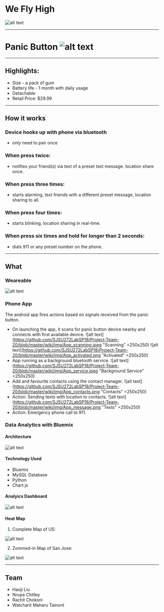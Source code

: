 # We Fly High

![alt text](https://github.com/SJSU272LabSP18/Project-Team-20/raw/master/wiki/img/banner.jpg "banner")

---

# Panic Button ![alt text](https://github.com/SJSU272LabSP18/Project-Team-20/blob/master/wiki/img/icon.png "icon")


---

## Highlights:

* Size - a pack of gum
* Battery life - 1 month with daily usage
* Detachable
* Retail Price: $29.99

---

## How it works

### Device hooks up with phone via bluetooth
* only need to pair once

### When press twice:
* notifies your friend(s) via text of a preset text message. location share once.

### When press three times:
* starts alarming, text friends with a different preset message, location sharing to all.

### When press four times:
* starts blinking, location sharing in real-time.

### When press six times and hold for longer than 2 seconds:
* dials 911 or any preset number on the phone.

---
## What

### Weareable
![alt text](https://github.com/SJSU272LabSP18/Project-Team-20/raw/master/wiki/img/device_sketch.png "device_sketch")


### Phone App
The android app fires actions based on signals received from the panic button.
* On launching the app, it scans for panic button device nearby and connects with first available device.
![alt text](https://github.com/SJSU272LabSP18/Project-Team-20/blob/master/wiki/img/App_scanning.jpeg "Scanning" =250x250)
![alt text](https://github.com/SJSU272LabSP18/Project-Team-20/blob/master/wiki/img/App_activated.png "Activated" =250x250)
* App running as a background bluetooth service.
![alt text](https://github.com/SJSU272LabSP18/Project-Team-20/blob/master/wiki/img/App_service.jpeg "Background Service" =250x250)
* Add and favourite contacts using the contact manager.
![alt text](https://github.com/SJSU272LabSP18/Project-Team-20/blob/master/wiki/img/App_contacts.png "Contacts" =250x250)
* Action: Sending texts with location to contacts.
![alt text](https://github.com/SJSU272LabSP18/Project-Team-20/blob/master/wiki/img/App_message.png "Texts" =250x250)
* Action: Emergency phone call to 911.



### Data Analytics with Bluemix

#### Architecture

![alt text](https://github.com/SJSU272LabSP18/Project-Team-20/raw/master/wiki/img/architecture.png "architecture")

#### Technology Used

* Bluemix
* MySQL Database
* Python
* Chart.js

#### Analyics Dashboard

![alt text](https://github.com/SJSU272LabSP18/Project-Team-20/raw/master/wiki/img/dsahboard.png "dashboard")

#### Heat Map

1. Complete Map of US:

![alt text](https://github.com/SJSU272LabSP18/Project-Team-20/raw/master/wiki/img/map2.png "us_map")

2. Zommed-in Map of San Jose:

![alt text](https://github.com/SJSU272LabSP18/Project-Team-20/raw/master/wiki/img/map1.png "san_jose_map")

---

## Team
* Haoji Liu
* Nrupa Chitley
* Rachit Choksni
* Watcharit Maharu Tainont
